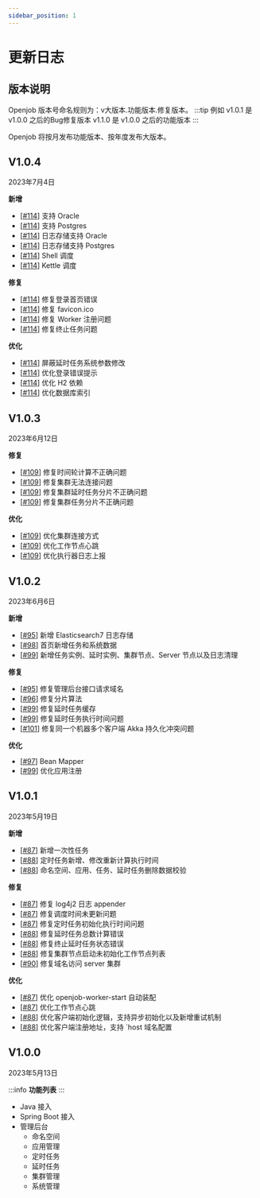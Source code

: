 ```yaml
---
sidebar_position: 1
---
```


# 更新日志
## 版本说明
Openjob 版本号命名规则为：v大版本.功能版本.修复版本。
:::tip 例如
v1.0.1 是 v1.0.0 之后的Bug修复版本 v1.1.0 是 v1.0.0 之后的功能版本
:::

Openjob 将按月发布功能版本、按年度发布大版本。

## V1.0.4

2023年7月4日

**新增**
- [[#114](https://github.com/open-job/openjob/pull/114)] 支持 Oracle
- [[#114](https://github.com/open-job/openjob/pull/114)] 支持 Postgres
- [[#114](https://github.com/open-job/openjob/pull/114)] 日志存储支持 Oracle
- [[#114](https://github.com/open-job/openjob/pull/114)] 日志存储支持 Postgres
- [[#114](https://github.com/open-job/openjob/pull/114)] Shell 调度
- [[#114](https://github.com/open-job/openjob/pull/114)] Kettle 调度

**修复**
- [[#114](https://github.com/open-job/openjob/pull/114)] 修复登录首页错误
- [[#114](https://github.com/open-job/openjob/pull/114)] 修复 favicon.ico
- [[#114](https://github.com/open-job/openjob/pull/114)] 修复 Worker 注册问题
- [[#114](https://github.com/open-job/openjob/pull/114)] 修复终止任务问题

**优化**
- [[#114](https://github.com/open-job/openjob/pull/114)] 屏蔽延时任务系统参数修改
- [[#114](https://github.com/open-job/openjob/pull/114)] 优化登录错误提示
- [[#114](https://github.com/open-job/openjob/pull/114)] 优化 H2 依赖
- [[#114](https://github.com/open-job/openjob/pull/114)] 优化数据库索引

## V1.0.3

2023年6月12日

**修复**
- [[#109](https://github.com/open-job/openjob/pull/109)] 修复时间轮计算不正确问题
- [[#109](https://github.com/open-job/openjob/pull/109)] 修复集群无法连接问题
- [[#109](https://github.com/open-job/openjob/pull/109)] 修复集群延时任务分片不正确问题
- [[#109](https://github.com/open-job/openjob/pull/109)] 修复集群任务分片不正确问题

**优化**
- [[#109](https://github.com/open-job/openjob/pull/109)] 优化集群连接方式
- [[#109](https://github.com/open-job/openjob/pull/109)] 优化工作节点心跳
- [[#109](https://github.com/open-job/openjob/pull/109)] 优化执行器日志上报

## V1.0.2

2023年6月6日

**新增**
- [[#95](https://github.com/open-job/openjob/pull/95)] 新增 Elasticsearch7 日志存储
- [[#98](https://github.com/open-job/openjob/pull/98)] 首页新增任务和系统数据
- [[#99](https://github.com/open-job/openjob/pull/99)] 新增任务实例、延时实例、集群节点、Server 节点以及日志清理

**修复**
- [[#95](https://github.com/open-job/openjob/pull/95)] 修复管理后台接口请求域名
- [[#96](https://github.com/open-job/openjob/pull/96)] 修复分片算法
- [[#99](https://github.com/open-job/openjob/pull/99)] 修复延时任务缓存
- [[#99](https://github.com/open-job/openjob/pull/99)] 修复延时任务执行时间问题
- [[#101](https://github.com/open-job/openjob/pull/101)] 修复同一个机器多个客户端 Akka 持久化冲突问题

**优化**
- [[#97](https://github.com/open-job/openjob/pull/97)] Bean Mapper
- [[#99](https://github.com/open-job/openjob/pull/99)] 优化应用注册

## V1.0.1

2023年5月19日

**新增**
- [[#87](https://github.com/open-job/openjob/pull/87)] 新增一次性任务
- [[#88](https://github.com/open-job/openjob/pull/88)] 定时任务新增、修改重新计算执行时间
- [[#88](https://github.com/open-job/openjob/pull/88)] 命名空间、应用、任务、延时任务删除数据校验
 
**修复**
- [[#87](https://github.com/open-job/openjob/pull/87)] 修复 log4j2 日志 appender
- [[#87](https://github.com/open-job/openjob/pull/87)] 修复调度时间未更新问题
- [[#87](https://github.com/open-job/openjob/pull/87)] 修复定时任务初始化执行时间问题
- [[#88](https://github.com/open-job/openjob/pull/88)] 修复延时任务总数计算错误
- [[#88](https://github.com/open-job/openjob/pull/88)] 修复终止延时任务状态错误
- [[#88](https://github.com/open-job/openjob/pull/88)] 修复集群节点启动未初始化工作节点列表
- [[#90](https://github.com/open-job/openjob/pull/90)] 修复域名访问 server 集群

**优化**
- [[#87](https://github.com/open-job/openjob/pull/87)] 优化 openjob-worker-start 自动装配
- [[#87](https://github.com/open-job/openjob/pull/87)] 优化工作节点心跳
- [[#88](https://github.com/open-job/openjob/pull/88)] 优化客户端初始化逻辑，支持异步初始化以及新增重试机制
- [[#88](https://github.com/open-job/openjob/pull/88)] 优化客户端注册地址，支持 `host 域名配置


## V1.0.0

2023年5月13日

:::info
**功能列表**
:::
- Java 接入
- Spring Boot 接入
- 管理后台
  - 命名空间
  - 应用管理
  - 定时任务
  - 延时任务
  - 集群管理
  - 系统管理
